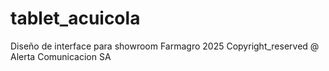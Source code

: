 # tablet_acuicola
Diseño de interface para showroom Farmagro 2025
 Copyright_reserved @ Alerta Comunicacion SA

